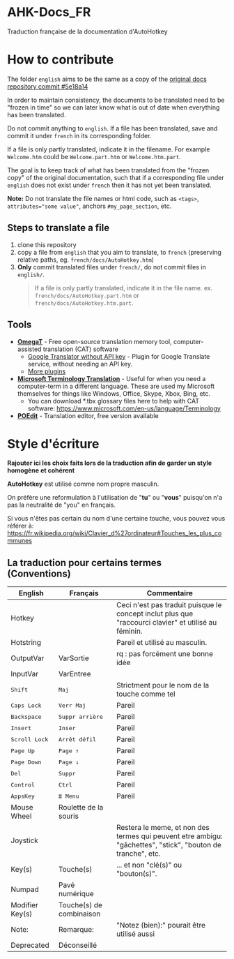 # AHK-Docs_FR
Traduction française de la documentation d'AutoHotkey

# How to contribute
The folder `english` aims to be the same as a copy of the [original docs repository commit #5e18a14](https://github.com/Lexikos/AutoHotkey_L-Docs/commit/5e18a14fb51344d63cf354159e259d02e1c1e2d6)

In order to maintain consistency, the documents to be translated need to be "frozen in time" so we can later know what is out of date when everything has been translated.

Do not commit anything to `english`. If a file has been translated, save and commit it under `french` in its corresponding folder.

If a file is only partly translated, indicate it in the filename. For example `Welcome.htm` could be `Welcome.part.htm` or `Welcome.htm.part`.

The goal is to keep track of what has been translated from the "frozen copy" of the original documentation, such that if a corresponding file under `english` does not exist under `french` then it has not yet been translated.

**Note:** Do not translate the file names or html code, such as `<tags>`, `attributes="some value"`, anchors `#my_page_section`, etc.

## Steps to translate a file
1. clone this repository
2. copy a file from `english` that you aim to translate, to `french` (preserving relative paths, eg. `french/docs/AutoHotkey.htm`)
3. **Only** commit translated files under `french/`, do not commit files in `english/`.
   > If a file is only partly translated, indicate it in the file name. ex. `french/docs/AutoHotkey.part.htm` or `french/docs/AutoHotkey.htm.part`.

## Tools
- [**OmegaT**](https://omegat.org/) - Free open-source translation memory tool, computer-assisted translation (CAT) software
  - [Google Translator without API key](https://sourceforge.net/projects/omegat-gt-without-api-key/files/) - Plugin for Google Translate service, without needing an API key.
  - [More plugins](https://sourceforge.net/p/omegat/wiki/Plugins/)
- [**Microsoft Terminology Translation**](https://www.microsoft.com/en-us/language) - Useful for when you need a computer-term in a different language. These are used my Microsoft themselves for things like Windows, Office, Skype, Xbox, Bing, etc.
  - You can download *.tbx glossary files here to help with CAT software: 
  https://www.microsoft.com/en-us/language/Terminology
- [**POEdit**](https://poedit.net/) - Translation editor, free version available

# Style d'écriture
**Rajouter ici les choix faits lors de la traduction afin de garder un style homogène et cohérent**

**AutoHotkey** est utilisé comme nom propre masculin.

On préfère une reformulation à l'utilisation de "**tu**" ou "**vous**" puisqu'on n'a pas la neutralité de "you" en français.

Si vous n'êtes pas certain du nom d'une certaine touche, vous pouvez vous référer à: https://fr.wikipedia.org/wiki/Clavier_d%27ordinateur#Touches_les_plus_communes

## La traduction pour certains termes (Conventions)
| English                | Français                 | Commentaire |
|------------------------|--------------------------|-------------|
| Hotkey                 |                          | Ceci n'est pas traduit puisque le concept inclut plus que "raccourci clavier" et utilisé au féminin. |
| Hotstring              |                          | Pareil et utilisé au masculin. |
| OutputVar              | VarSortie                | rq : pas forcément une bonne idée |
| InputVar               | VarEntree                |             |
| <kbd>Shift</kbd>       | <kbd>Maj</kbd>           | Strictment pour le nom de la touche comme tel |
| <kbd>Caps Lock</kbd>   | <kbd>Verr Maj</kbd>      | Pareil      |
| <kbd>Backspace</kbd>   | <kbd>Suppr arrière</kbd> | Pareil      |
| <kbd>Insert</kbd>      | <kbd>Inser</kbd>         | Pareil      |
| <kbd>Scroll Lock</kbd> | <kbd>Arrêt défil</kbd>   | Pareil      |
| <kbd>Page Up</kbd>     | <kbd>Page ↑</kbd>        | Pareil      |
| <kbd>Page Down</kbd>   | <kbd>Page ↓</kbd>        | Pareil      |
| <kbd>Del</kbd>         | <kbd>Suppr</kbd>         | Pareil      |
| <kbd>Control</kbd>     | <kbd>Ctrl</kbd>          | Pareil      |
| <kbd>AppsKey</kbd>     | <kbd>≣ Menu</kbd>        | Pareil      |
| Mouse Wheel            | Roulette de la souris    |             |
| Joystick               |                          | Restera le meme, et non des termes qui peuvent etre ambigu: "gâchettes", "stick", "bouton de tranche", etc. |
| Key(s)                 | Touche(s)                | ... et non "clé(s)" ou "bouton(s)". |
| Numpad                 | Pavé numérique           |             |
| Modifier Key(s)        | Touche(s) de combinaison |             |
| Note:                  | Remarque:                | "Notez (bien):" pourait être utilisé aussi |
| Deprecated             | Déconseillé              |             |
